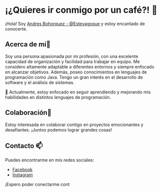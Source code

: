 # ¡¿Quieres ir conmigo por un café?! 💖
¡Hola! Soy [Andres Bohorquez - @Estevagoque]() y estoy encantado de conocerte.

## Acerca de mí👀
Soy una persona apasionada por mi profesión, con una excelente capacidad de organización y facilidad para trabajar en equipo. Me considero altamente adaptable a diferentes entornos y siempre enfocado en alcanzar objetivos. Además, poseo conocimientos en lenguajes de programación como Java. Tengo un gran interés en el desarrollo de software y el análisis de sistemas.

🌱 Actualmente, estoy enfocado en seguir aprendiendo y mejorando mis habilidades en distintos lenguajes de programación.

## Colaboración💞
Estoy interesada en colaborar contigo en proyectos emocionantes y desafiantes. ¡Juntos podemos lograr grandes cosas!

## Contacto 📫
Puedes encontrarme en mis redes sociales:

- [Facebook](https://www.facebook.com/Swanktexas22)
- [Instagram](https://www.instagram.com/estevagoque/)

¡Espero poder conectarme cont
